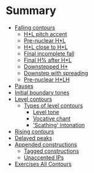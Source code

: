 # Summary

- [Falling contours]()
    - [H*L pitch accent](./1_Falling_contours/1.1.md)
    - [Pre-nuclear H*L](./1_Falling_contours/1.2.md)
    - [H\*L close to H\*L](./1_Falling_contours/1.3.md)
    - [Final incomplete fall](./1_Falling_contours/1.4.md)
    - [Final H% after H*L](./1_Falling_contours/1.5.md)
    - [Downstepped H*](./1_Falling_contours/1.6.md)
    - [Downstep with spreading](./1_Falling_contours/1.7.md)
    - [Pre-nuclear H*LH](./1_Falling_contours/1.8.md)
- [Pauses]()
- [Initial boundary tones]()
- [Level contours]()
    - [Types of level contours](./4_Level_contours/4.1.md)
        - [Level tone](./4_Level_contours/4.1.1.md)
        - [Vocative chant](./4_Level_contours/4.1.2.md)
        - ['Scathing' intonation](./4_Level_contours/4.1.3.md)
- [Rising contours]()
- [Delayed peaks]()
- [Appended constructions](./7_Appended_constructions/7.0.md)
    - [Tagged constructions](./7_Appended_constructions/7.1.md)
    - [Unaccented IPs](./7_Appended_constructions/7.2.md)
- [Exercises All Contours]()
